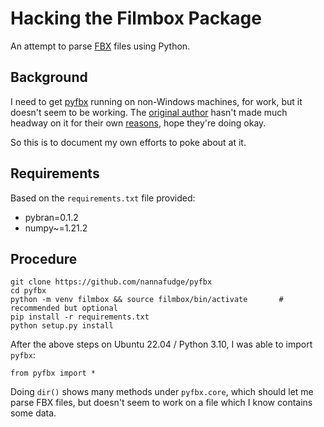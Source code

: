# Hacking the Filmbox Package

An attempt to parse [FBX][filmbox] files using Python.

## Background

I need to get [pyfbx][pyfbx] running on non-Windows machines, for work, but it
doesn't seem to be working. The [original author][nf] hasn't made much headway
on it for their own [reasons][thread], hope they're doing okay.

So this is to document my own efforts to poke about at it.

## Requirements

Based on the `requirements.txt` file provided:

- pybran=0.1.2
- numpy~=1.21.2

## Procedure

    git clone https://github.com/nannafudge/pyfbx
    cd pyfbx
    python -m venv filmbox && source filmbox/bin/activate       # recommended but optional
    pip install -r requirements.txt
    python setup.py install

After the above steps on Ubuntu 22.04 / Python 3.10, I was able to import `pyfbx`:

    from pyfbx import *

Doing `dir()` shows many methods under `pyfbx.core`, which should let me parse
FBX files, but doesn't seem to work on a file which I know contains some data.

[filmbox]: https://en.wikipedia.org/FBX
[pyfbx]: https://github.com/nannafudge/pyfbx
[nf]: https://github.com/nannafudge/
[thread]: https://github.com/nannafudge/pyfbx/issues/2#issuecomment-1026294475
